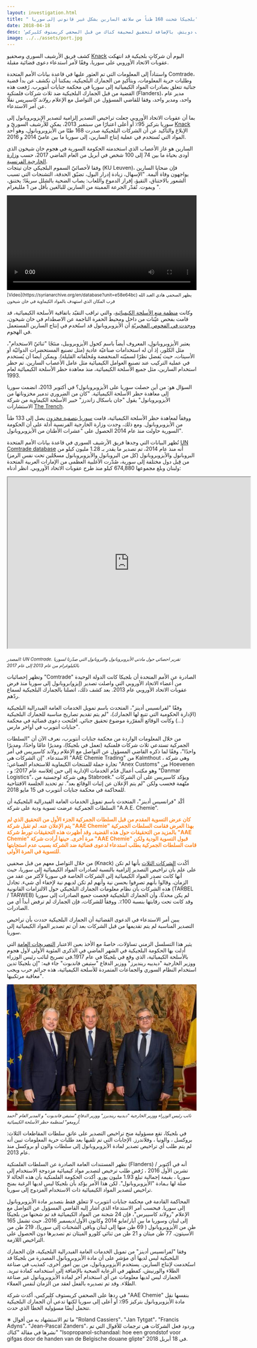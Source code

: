```yaml
---
layout: investigation.html
title: " بلجيكا شحنت 168 طناً من سلائف السارين بشكل غير قانوني إلى سوريا"
date: 2018-04-18
desc: 'تحقيق للأرشيف السوري من قبل المحلل جيف دويتش، بالإضافة لتحقيق لصحيفة كناك من قبل الصحفي كريستوف كليركس'
image: ../../assets/port.jpg
---
```


كشف فريق الأرشيف السوري وصحفيو [Knack](https://www.knack.be/nieuws/belgie/isopropanol-schandaal-hoe-een-grondstof-voor-gifgas-door-de-handen-van-de-belgische-douane-glipte/article-longread-1097291.html) اليوم أن شركاتٍ بلجيكية قد انتهكت عقوبات الاتحاد الأوروبي على سوريا، وفقًا لأمر استدعاء دعوى قضائية مقبلة.

واستناداً إلى المعلومات التي تم العثور عليها في قاعدة بيانات الأمم المتحدة Comtrade، وطلبات حرية المعلومات، وبتأكيدٍ من الجمارك البلجيكية، يمكننا أن نكشف عن بدأ قضية جنائية تتعلق بصادرات المواد الكيميائية إلى سوريا في محكمة جنايات أنتويرب. رُفعت هذه القضية من قبل الجمارك البلجيكية ضد ثلاث شركات فلمنكية (Flanders)، مدير عام واحد، ومدير واحد، وفقا للقاضي المسؤول عن التواصل مع الإعلام *رولاند كاسيريس* نقلًا عن أمر الاستدعاء.

بما أن عقوبات الاتحاد الأوروبي جعلت تراخيص التصدير إلزامية لتصدير الإِيزوبروبانول إلى سوريا بتركيز 95٪ أو أعلى اعتبارًا من سبتمبر 2013، يمكن للأرشيف السوريّ و [Knack](https://www.knack.be/nieuws/belgie/isopropanol-schandaal-hoe-een-grondstof-voor-gifgas-door-de-handen-van-de-belgische-douane-glipte/article-longread-1097291.html) الإبلاغ والتأكيد عن أن الشركات البلجيكية صدرت 168 طنًا من الأيزوبروبانول، وهو أحد المواد التي تُستخدم في عملية إنتاج السارين، إلى سوريا ما بين عاميّ 2014 و  2016.

السارين هو غاز الأعصاب الذي استخدمته الحكومة السورية في هجوم خان شيخون الذي أودى بحياة ما بين 74 إلى 100 شخص في أبريل من العام الماضي 2017، حسب [وزارة الخارجية الفرنسية](https://www.diplomatie.gouv.fr/en/country-files/syria/events/article/chemical-attack-in-syria-national-evaluation-presented-by-jean-marc-ayrault).  
وفقا لأخصائيّ السموم البلجيكي جان تيتجات (KU Leuven)، فإن ضحايا السارين يواجهون وفاة أليمة. "الإسهال، زيادة إدرار البول، تضيّق الحدقة، التشنجات التي تسبب الشعور بالاختناق، التقيؤ، إفراز الدموع واللعاب: يصاب الضحية بالشلل سريعًا؛ يختنق، ويموت. تُقدّر الجرعة المميتة من السارين للبالغين بأقل من 1 ملليغرام ".

<video controls width="100%">
  <source src="https://cube.syrianarchive.org/littlefork/youtube_video/4f20a66995412be034bff64e595eb843207327b163289844883b7fbd27e5c64d/0_1fkKEEJ5E.mp4#t=2" type="video/mp4">
  </source>
Your browser does not support the video tag.
</video>
<small>[Video](https://syrianarchive.org/en/database?unit=e58e64bc) يظهر الصحفي هادي العبد الله قرب المكان الذي استهدف بالمواد الكيماوية في خان شيخون</small>


وكانت [منظمة منع الأسلحة الكيميائية](https://www.opcw.org/)، والتي تراقب التقيّد باتفاقية الأسلحة الكيميائية، قد قامت بفحص عيّنات من داخل ومحيط الحفرة الناجمة عن الاصطدام في خان شيخون، [ووجدت في الفحوص المخبريّة](http://www.securitycouncilreport.org/atf/cf/%7B65BFCF9B-6D27-4E9C-8CD3-CF6E4FF168FF9%7D/s_2017_904.pdf) أن الأيزوبروبانول قد استُخدم في إنتاج السارين المستعمل في الهجوم.

يعتبر الأيزوبروبانول، المعروف أيضاً باسم كحول الأيزوبروبيل، منتَجًا "ثنائيّ الاستخدام"، مثل الكلور، إذ أن له استخدامات صناعيّة عادية (مثل تصنيع المستحضرات الدوائيّة أو الأسيتات، حيث يُفضل نظرًا لسميّته المنخفضة ومُخلّفاته القليلة). ويمكن أيضا أن يُستخدم في عملية التركيب عند تصنيع العوامل الكيميائية مثل عامل الأعصاب السارين. تم حظر استخدام السارين، مثل جميع الأسلحة الكيميائية، منذ معاهدة حظر الأسلحة الكيميائية لعام 1993.

السؤال هو: من أين حصلت سوريا على الأيزوبروبانول؟ في أكتوبر 2013، انضمت سوريا إلى معاهدة حظر الأسلحة الكيميائية. "كان من الضروري تدمير مخزوناتها من الأيزوبروبانول" يقول "جان باسكال زاندرز" خبير الأسلحة الكيماوية من شركة الاستشارات [The Trench](http://www.the-trench.org/author/jp-zanders/).


ووفقاً لمعاهدة حظر الأسلحة الكيميائية، قامت [سوريا بتصفية مخزون](https://www.opcw.org/news/article/opcw-all-category-1-chemicals-declared-by-syria-now-destroyed/) يصل إلى 133 طناً من الأيزوبروبانول. ومع ذلك، وجدت وزارة الخارجية الفرنسية أدلة على أن الحكومة السورية حاولت	 منذ عام 2014 الحصول على "عشرات الأطنان من الأيزوبروبانول".

تُظهر البيانات التي وجدها فريق الأرشيف السوري في قاعدة بيانات الأمم المتحدة [UN Comtrade database](https://comtrade.un.org/) أنه منذ عام 2014، تم تصدير ما يقدر بـ 1.28 مليون كيلو من البروبانول والأيزوبروبانول (كل من البروبانول والأيزوبروبانول مسجّلين تحت نفس الرمز) من قِبل دول مختلفة إلى سورية، صُدّرت الأغلبية العظمى من الإمارات العربية المتحدة ولبنان وبلغ مجموعها 674,880 كيلو منذ طرح عقوبات الاتحاد الأوروبي. انظر أدناه:

<iframe src="https://public.tableau.com/views/ExportsofisopropanolandpropanoltoSyriainkilograms2013-2017/Sheet1?:showVizHome=no&:embed=true" width="645" height="455"></iframe>


<small>*المصدر: UN Comtrade. تقرير احصائي حول مادتي الأيزوبروبانول والبروبانول التي صدّرتا لسوريا بالكيلوغرام من عام 2013 إلى عام 2017*</small>


وتظهر إحصائيات "Comtrade" الصادرة عن الأمم المتحدة أن بلجيكا كانت الدولة الوحيدة من أعضاء الاتحاد الأوروبي التي واصلت تصدير (إيزو)بروبانول إلى سوريا منذ فرض عقوبات الاتحاد الأوروبي عام 2013. بعد كشف ذلك، اتصلنا بالجمارك البلجيكية لسماع ردّهم.

وفقًا "لفرانسيس أدينز"، المتحدث باسم تمويل الخدمات العامة الفيدرالية البلجيكية (الإدارة الحكومية التي تتبع لها الجمارك)، "لم يتم تقديم تصاريح مناسبة للجمارك البلجيكية (...) وكانت الوقائع المقرّرة موضوع تحقيق جنائي. افتُتحت دعوى قضائية في محكمة جنايات أنتويرب في أواخر مارس".

من خلال المعلومات الواردة من محكمة جنايات أنتويرب، نعرف الآن أن "السلطات الجمركية تستدعي ثلاث شركات فلمنكية (تعمل في بلجيكا)، ومديرًا عامًا واحدًا، ومديرًا واحدًا"، وفقًا لما ذكره القاضي المسؤول عن التواصل مع الإعلام رولاند كاسيريس  في أمر الاستدعاء. "إن الشركات هي "AAE Chemie Trading" من Kalmthout ، وهي شركة تجارة جملة للمنتجات الكيماوية للاستخدام الصناعي؛ "Anex Customs" من Hoevenen ، وهو مكتب أعمال قدّم الخدمات الإدارية إلى حين إفلاسه عام 2017؛ و "Danmar Logistics"، وهي شركة لوجستية من Stabroek." ويؤكد كاسيريس على أن الشركات متّهمة فحسب ولكن "لم يتم الإعلان عن إثبات الوقائع بعد". تم تحديد الجلسة الافتتاحية للمحاكمة في محكمة جنايات أنتويرب في 15 مايو 2018.

أكّد "فرانسيس أدينز"، المتحدث باسم تمويل الخدمات العامة الفيدرالية البلجيكية أن السلطات الجمركية عرضت تسوية ودية على شركة "A.A.E. Chemie".   

<span style="color:#fb8520">**كان عرض التسوية المقدم من قبل السلطات الجمركية الجزء الأول من التحقيق الذي لم يتم الإعلان عنه. لم تقبل شركة "AAE Chemie" بهذا العرض فقامت السلطات الجمركية بالمزيد من التحقيقات حول هذه القضية، وقد أظهرت هذه التحقيقات تورط شركة "AAE Chemie" مرة أخرى. حينها أرادت شركة "AAE Chemie" قبول التسوية الودية ولكن قامت السلطات الجمركية بطلب استدعاء لدعوى قضائية ضد الشركة بسبب عدم استجابتها للتسوية في المرة الأولى.**</span>

من خلال التواصل معهم من قبل صحفيي (Knack) أكًدت [الشركات الثلاث](http://www.knack.be/nieuws/belgie/isopropanol-schandaal-hoe-een-grondstof-voor-gifgas-door-de-handen-van-de-belgische-douane-glipte/article-longread-1097291.html) بأنها لم تكن على علم بأن تراخيص التصدير إلزامية بالنسبة لصادرات المواد الكيميائية إلى سوريا، حيث أنها كانت تصدر المواد الكيميائية إلى الشركات الخاصة في سوريا لأكثر من عقد من الزمان، وقالوا بأنهم تصرفوا بحسن نية وأنهم لم تكن لديهم نية لإخفاء أي شيء. تجادل هذه الشركات بأن نظام معلومات الجمارك البلجيكي حول الالتزامات القانونية (TARBEL / TARWEB) لم يكن محدثًا، وأن الجمارك البلجيكية فحصت جميع الصادرات إلى سوريا وقد كانت تحت رقابتها بنسبة 100٪. ووفقاً للشركات، فإن الجمارك لم ترفض أبداً أي من الصادرات.

يبين أمر الاستدعاء في الدعوى القضائية أن الجمارك البلجيكية حددت بأن تراخيص التصدير المناسبة لم يتم تقديمها من قبل الشركات بعد أن تم تصدير المواد الكيميائية إلى سوريا.

يثير هذا التسلسل الزمني تساؤلات، خاصةً مع الأخذ بعين الاعتبار [التصريحات العامة](https://diplomatie.belgium.be/en/newsroom/news/2018/belgium_supports_fight_against_use_of_chemical_weapons) التي أدلت بها الحكومة البلجيكية في الشهر الماضي في الذكرى المئوية الأولى لأول هجوم بالأسلحة الكيميائية، الذي وقع في بلجيكا في عام 1917.في تصريح لنائب رئيس الوزراء ووزير الخارجية "ديدييه رينديرز" ووزير الدفاع "ستيفن فاندبوت" جاء فيه: "إن بلجيكا تدين استخدام النظام السوري والجماعات المتمردة للأسلحة الكيميائية، هذه جرائم حرب ويجب معاقبة مرتكبيها".

![Belgium Politicians](../../assets/politicians.jpg)
<small>*نائب رئيس الوزراء ووزير الخارجية "ديدييه رينديرز" ووزير الدفاع "ستيفن فاندبوت" و المدير العام "أحمد أزومغو" لمنظمة حظر الأسلحة الكيميائية.*</small>

في بلجيكا، تقع مسؤولية منح تراخيص التصدير على عاتق سلطات المقاطعات الثلاث: بروكسل ، والونيا ، وفلاندرز. الإجابات التي تم تلقيها بعد طلبات حرية المعلومات تبين أنه لم يتم طلب أي تراخيص تصدير لمادة الأيزوبروبانول إلى سلطات والون أو بروكسل منذ عام 2013.


تظهر المستندات العامة الصادرة عن السلطات الفلمنكية (Flanders) أنه في أكتوبر / تشرين الأول 2016 ، رُفض طلب ترخيص لتصدير مواد كيميائية مزدوجة الاستخدام إلى سوريا ، بقيمة إجمالية تبلغ 1.93 مليون يورو. أكدت الحكومة الفلمنكية بأن هذه الحالة لا صلة لها بـمادة "الأيزوبروبانول". لكن هذا الأمر يؤكد بأن بلجيكا ليس لديها الرغبة بمنح تراخيص لتصدير المواد الكيميائية ذات الاستخدام المزدوج إلى سوريا.

المحاكمة القادمة في محكمة جنايات انتويرب لا تتعلق فقط بتصدير مادة الأيزوبروبانول إلى سوريا. فبحسب أمر الاستدعاء الذي أشار إليه القاضي المسؤول عن التواصل مع الإعلام "رولاند كاسييرس"، فإن 24 شحنة من المواد الكيميائية قد تم شحنها من بلجيكا إلى لبنان وسوريا ما بين آيار/مايو 2014 وكانون الأول/ديسمبر 2016، حيث تشمل 165 طن من الأيزوبروبانول ( 69 طن منها إلى لبنان وباقي الشحنات إلى سوريا)، 219 طن من الأسيتون، 77 طن ميثان و 21 طن من ثنائي كلورو الميثان تم تصديرها دون الحصول على التراخيص اللازمة.

وفقا "لفرانسيس أدينز" من تمويل الخدمات العامة الفيدرالية البلجيكية، فإن الجمارك البلجيكية ليس لديها أي مؤشر على أن مادة الأيزوبروبانول المصدرة من بلجيكا قد استُخدمت لإنتاج السارين. يستخدم الأيزوبروبانول، من بين أمور أخرى، كمذيب في صناعة الطلاء والورنيش، كمطهر في الرعاية الصحية بالإضافة إلى استخدامه كمادة تبريد. الجمارك ليس لديها معلومات عن أي استخدام آخر لمادة الأيزوبروبانول غير صناعة الطلاء. وقد تم تصديره بالفعل لعقد من الزمان لنفس العملاء.

في ردها على الصحفي كريستوف كليركس، أكدت شركة "AAE Chemie" بنفسها نقل مادة الأيزوبروبانول بتركيز 95٪ أو أعلى إلى سوريا لكنها تدعي أن الجمارك البلجيكية تتحمل أيضًا مسؤولية الخطأ الذي حدث.

&lowast; ما تم الاستشهاد به من أقوال "Roland Cassiers"، "Jan Tytgat"، "Francis Adyns"، "Jean-Pascal Zanders"، وردود فعل الشركات هي ترجمات للأقوال التي تم نشرها في مقالة "كناك" "Isopropanol-schandaal: hoe een grondstof voor gifgas door de handen van de Belgische douane glipte" في 18 أبريل 2018.
